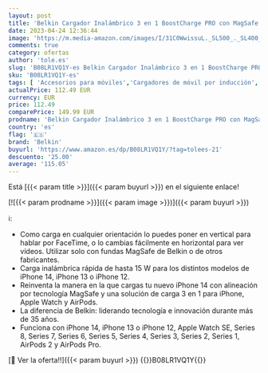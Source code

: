 ```yaml
---
layout: post
title: 'Belkin Cargador Inalámbrico 3 en 1 BoostCharge PRO con MagSafe para iPhone 14  Apple Watch y AirPods  Carga Magnéticamente Modelos de iPhone 14  iPhone 13 y iPhone 12 con hasta 15 W '
date: 2023-04-24 12:36:44
image: 'https://m.media-amazon.com/images/I/31C0WwissuL._SL500_._SL400_.jpg'
comments: true
category: ofertas
author: 'tole.es'
slug: 'B08LR1VQ1Y-es Belkin Cargador Inalámbrico 3 en 1 BoostCharge PRO con...'
sku: 'B08LR1VQ1Y-es'
tags: [ 'Accesorios para móviles','Cargadores de móvil por inducción','Cargadores para móviles','Comunicación móvil y accesorios','Electrónica','apple','belkin','iphone','🇪🇸', ]
actualPrice: 112.49 EUR
currency: EUR
price: 112.49
comparePrice: 149.99 EUR
prodname: 'Belkin Cargador Inalámbrico 3 en 1 BoostCharge PRO con MagSafe para iPhone 14  Apple Watch y AirPods  Carga Magnéticamente Modelos de iPhone 14  iPhone 13 y iPhone 12 con hasta 15 W '
country: 'es'
flag: '🇪🇸'
brand: 'Belkin'
buyurl: 'https://www.amazon.es/dp/B08LR1VQ1Y/?tag=tolees-21'
descuento: '25.00'
average: '115.05'
---
```


Está [{{< param title >}}]({{< param buyurl >}}) en el siguiente enlace!

[![{{< param prodname >}}]({{< param image >}})]({{< param buyurl >}})

ℹ️:

- Como carga en cualquier orientación lo puedes poner en vertical para hablar por FaceTime, o lo cambias fácilmente en horizontal para ver vídeos. Utilizar solo con fundas MagSafe de Belkin o de otros fabricantes.
- Carga inalámbrica rápida de hasta 15 W para los distintos modelos de iPhone 14, iPhone 13 o iPhone 12.
- Reinventa la manera en la que cargas tu nuevo iPhone 14 con alineación por tecnología MagSafe y una solución de carga 3 en 1 para iPhone, Apple Watch y AirPods.
- La diferencia de Belkin: liderando tecnología e innovación durante más de 35 años.
- Funciona con iPhone 14, iPhone 13 o iPhone 12, Apple Watch SE, Series 8, Series 7, Series 6, Series 5, Series 4, Series 3, Series 2, Series 1, AirPods 2 y AirPods Pro.

[🛒 Ver la oferta!!]({{< param buyurl >}})
{{<world>}}B08LR1VQ1Y{{</world>}}
